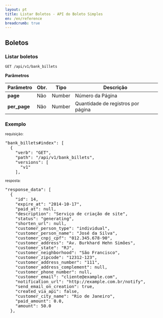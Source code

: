 ```yaml
---
layout: pt
title: Listar Boletos - API do Boleto Simples
en: /en/reference
breadcrumb: true
---
```


## Boletos

### Listar boletos

<code>GET /api/v1/bank_billets</code>

**Parâmetros**

<table class='table table-bordered features'>
  <thead>
    <tr>
      <th>Parâmetro</th>
      <th data-container="body" data-toggle="tooltip" title="Obrigatório">Obr.</th>
      <th>Tipo</th>
      <th>Descrição</th>
    </tr>
  </thead>
  <tbody>
  <tr>
    <td>
      <strong>page</strong>
      <br/>
    </td>
    <td>
      Não
    </td>
    <td>
      Number
    </td>
    <td>
      Número da Página
    </td>
  </tr>
  <tr>
    <td>
      <strong>per_page</strong>
    </td>
    <td>
      Não
    </td>
    <td>
      Number
    </td>
    <td>
      Quantidade de registros por página
    </td>
  </tr>
  </tbody>
</table>


### Exemplo

<small>requisição:</small>

<pre class="bash">"bank_billets#index": [
  {
    "verb": "GET",
    "path": "/api/v1/bank_billets",
    "versions": [
      "v1"
    ],
</pre>

<small>resposta:</small>

<pre class="json">"response_data": [
  {
    "id": 14,
    "expire_at": "2014-10-17",
    "paid_at": null,
    "description": "Serviço de criação de site",
    "status": "generating",
    "shorten_url": null,
    "customer_person_type": "individual",
    "customer_person_name": "José da Silva",
    "customer_cnpj_cpf": "012.345.678-90",
    "customer_address": "Av. Burkhard Hehn Simões",
    "customer_state": "RJ",
    "customer_neighborhood": "São Francisco",
    "customer_zipcode": "12312-123",
    "customer_address_number": "111",
    "customer_address_complement": null,
    "customer_phone_number": null,
    "customer_email": "cliente@example.com",
    "notification_url": "http://example.com.br/notify",
    "send_email_on_creation": true,
    "created_via_api": false,
    "customer_city_name": "Rio de Janeiro",
    "paid_amount": 0.0,
    "amount": 50.0
  },
</pre>
